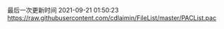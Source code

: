 最后一次更新时间 2021-09-21 01:50:23
https://raw.githubusercontent.com/cdlaimin/FileList/master/PACList.pac

